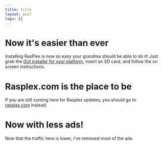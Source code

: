 ```yaml
---
title: title
layout: post
tags: []
---
```



Now it's easier than ever
=========================

Installing RasPlex is now so easy your grandma should be able to do it! Just grab the [GUI installer for your platform](http://rasplex.com/get-started/rasplex-installers.html), insert an SD card, and follow the on screen instructions.

Rasplex.com is the place to be
==============================

If you are still coming here for Rasplex updates, you should go to [rasplex.com](http://rasplex.com) instead.

Now with less ads!
==================

Now that the traffic here is lower, I've removed most of the ads.
